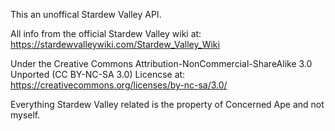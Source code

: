 This an unoffical Stardew Valley API.

All info from the official Stardew Valley wiki at: https://stardewvalleywiki.com/Stardew_Valley_Wiki

Under the Creative Commons Attribution-NonCommercial-ShareAlike 3.0 Unported (CC BY-NC-SA 3.0) Licencse at: https://creativecommons.org/licenses/by-nc-sa/3.0/

Everything Stardew Valley related is the property of Concerned Ape and not myself.